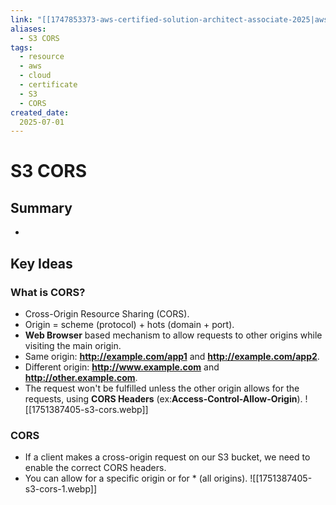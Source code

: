 ```yaml
---
link: "[[1747853373-aws-certified-solution-architect-associate-2025|aws Certified Solution Architect Associate 2025]]"
aliases: 
  - S3 CORS
tags:
  - resource
  - aws
  - cloud
  - certificate
  - S3
  - CORS
created_date:
  2025-07-01
---
```

# S3 CORS
## Summary
- 
## Key Ideas
### What is CORS?
- Cross-Origin Resource Sharing (CORS).
- Origin = scheme (protocol) + hots (domain + port).
- **Web Browser** based mechanism to allow requests to other origins while visiting the main origin.
- Same origin: **http://example.com/app1** and **http://example.com/app2**.
- Different origin: **http://www.example.com** and **http://other.example.com**.
- The request won't be fulfilled unless the other origin allows for the requests, using **CORS Headers** (ex:**Access-Control-Allow-Origin**).
![[1751387405-s3-cors.webp]]

### CORS
- If a client makes a cross-origin request on our S3 bucket, we need to enable the correct CORS headers.
- You can allow for a specific origin or for * (all origins).
![[1751387405-s3-cors-1.webp]]




